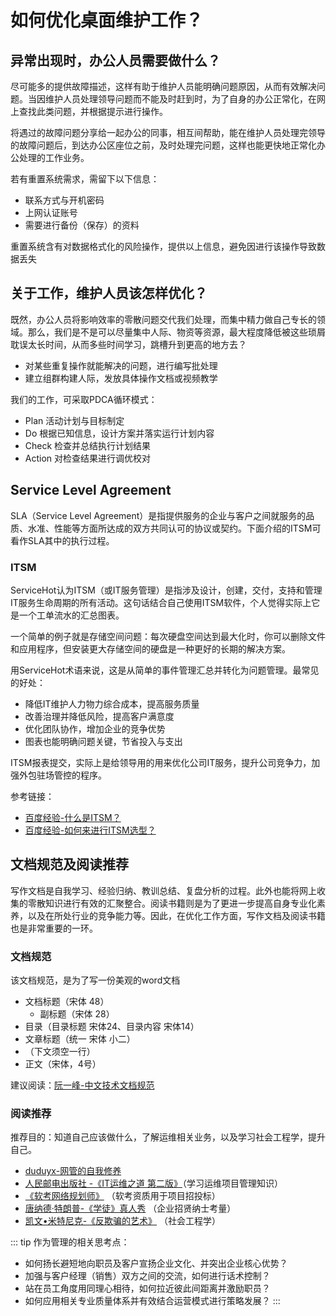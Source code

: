 # 如何优化桌面维护工作？

## 异常出现时，办公人员需要做什么？

尽可能多的提供故障描述，这样有助于维护人员能明确问题原因，从而有效解决问题。当因维护人员处理领导问题而不能及时赶到时，为了自身的办公正常化，在网上查找此类问题，并根据提示进行操作。

将遇过的故障问题分享给一起办公的同事，相互间帮助，能在维护人员处理完领导的故障问题后，到达办公区座位之前，及时处理完问题，这样也能更快地正常化办公处理的工作业务。


若有重置系统需求，需留下以下信息：
* 联系方式与开机密码
* 上网认证账号
* 需要进行备份（保存）的资料

重置系统含有对数据格式化的风险操作，提供以上信息，避免因进行该操作导致数据丢失

## 关于工作，维护人员该怎样优化？

既然，办公人员将影响效率的零散问题交代我们处理，而集中精力做自己专长的领域。那么，我们是不是可以尽量集中人际、物资等资源，最大程度降低被这些琐屑耽误太长时间，从而多些时间学习，跳槽升到更高的地方去？

* 对某些重复操作就能解决的问题，进行编写批处理
* 建立组群构建人际，发放具体操作文档或视频教学

我们的工作，可采取PDCA循环模式：
* Plan 活动计划与目标制定
* Do 根据已知信息，设计方案并落实运行计划内容
* Check 检查并总结执行计划结果
* Action 对检查结果进行调优校对

## Service Level Agreement

SLA（Service Level Agreement）是指提供服务的企业与客户之间就服务的品质、水准、性能等方面所达成的双方共同认可的协议或契约。下面介绍的ITSM可看作SLA其中的执行过程。

### ITSM

ServiceHot认为ITSM（或IT服务管理）是指涉及设计，创建，交付，支持和管理IT服务生命周期的所有活动。这句话结合自己使用ITSM软件，个人觉得实际上它是一个工单流水的汇总图表。

一个简单的例子就是存储空间问题：每次硬盘空间达到最大化时，你可以删除文件和应用程序，但安装更大存储空间的硬盘是一种更好的长期的解决方案。

用ServiceHot术语来说，这是从简单的事件管理汇总并转化为问题管理。最常见的好处：

* 降低IT维护人力物力综合成本，提高服务质量
* 改善治理并降低风险，提高客户满意度
* 优化团队协作，增加企业的竞争优势
* 图表也能明确问题关键，节省投入与支出

ITSM报表提交，实际上是给领导用的用来优化公司IT服务，提升公司竞争力，加强外包驻场管控的程序。

参考链接：

* [百度经验-什么是ITSM？](https://jingyan.baidu.com/article/3a2f7c2ecce3e026afd611ca.html)
* [百度经验-如何来进行ITSM选型？](https://jingyan.baidu.com/article/f3ad7d0f5b1cb109c3345bd6.html)


## 文档规范及阅读推荐

写作文档是自我学习、经验归纳、教训总结、复盘分析的过程。此外也能将网上收集的零散知识进行有效的汇聚整合。阅读书籍则是为了更进一步提高自身专业化素养，以及在所处行业的竞争能力等。因此，在优化工作方面，写作文档及阅读书籍也是非常重要的一环。

### 文档规范

该文档规范，是为了写一份美观的word文档

* 文档标题（宋体 48）
    * 副标题（宋体 28）
* 目录（目录标题 宋体24、目录内容 宋体14）
* 文章标题（统一 宋体 小二）
* （下文须空一行）
* 正文（宋体，4号）


建议阅读：[阮一峰-中文技术文档规范](https://github.com/ruanyf/document-style-guide)

### 阅读推荐

推荐目的：知道自己应该做什么，了解运维相关业务，以及学习社会工程学，提升自己。

* [duduyx-网管的自我修养](https://www.cnblogs.com/duduyx/p/6351756.html)
* [人民邮电出版社 -《IT运维之道 第二版》](https://e.jd.com/30334774.html)（学习运维项目管理知识）
* [《软考网络规划师》](https://zhuanlan.zhihu.com/p/94140753) （软考资质用于项目招投标）
* [唐纳德·特朗普-《学徒》真人秀](https://www.bilibili.com/bangumi/media/md28220369) （企业招贤纳士考量）
* [凯文•米特尼克-《反欺骗的艺术》](https://book.douban.com/subject/25962840/) （社会工程学）


::: tip
作为管理的相关思考点：
* 如何扬长避短地向职员及客户宣扬企业文化、并突出企业核心优势？
* 加强与客户经理（销售）双方之间的交流，如何进行话术控制？
* 站在员工角度用同理心相待，如何拉近彼此间距离并激励职员？
* 如何应用相关专业质量体系并有效结合运营模式进行策略发展？
:::